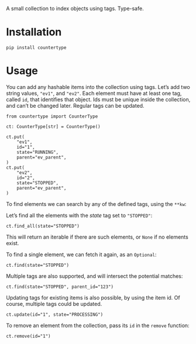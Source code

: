 A small collection to index objects using tags. Type-safe.

Installation
============

    pip install countertype

Usage
=====

You can add any hashable items into the collection using tags. Let’s add
two string values, `"ev1"`, and `"ev2"`. Each element must have at least
one tag, called `id`, that identifies that object. Ids must be unique
inside the collection, and can’t be changed later. Regular tags can be
updated.

    from countertype import CounterType

    ct: CounterType[str] = CounterType()

    ct.put(
        "ev1",
        id="1",
        state="RUNNING",
        parent="ev_parent",
    )
    ct.put(
        "ev2",
        id="2",
        state="STOPPED",
        parent="ev_parent",
    )

To find elements we can search by any of the defined tags, using the
`**kw`:

Let’s find all the elements with the *state* tag set to `"STOPPED"`:

    ct.find_all(state="STOPPED")

This will return an iterable if there are such elements, or `None` if no
elements exist.

To find a single element, we can fetch it again, as an `Optional`:

    ct.find(state="STOPPED")

Multiple tags are also supported, and will intersect the potential
matches:

    ct.find(state="STOPPED", parent_id="123")

Updating tags for existing items is also possible, by using the item id.
Of course, multiple tags could be updated.

    ct.update(id="1", state="PROCESSING")

To remove an element from the collection, pass its `id` in the `remove`
function:

    ct.remove(id="1")
